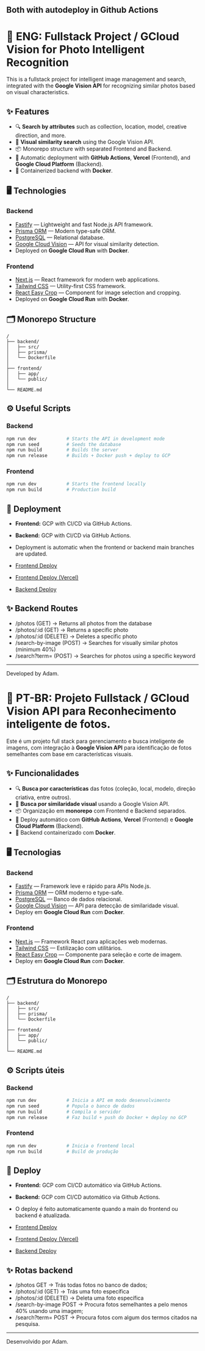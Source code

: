 ## Both with autodeploy in Github Actions

# 📸 ENG: Fullstack Project / GCloud Vision for Photo Intelligent Recognition

This is a fullstack project for intelligent image management and search, integrated with the **Google Vision API** for recognizing similar photos based on visual characteristics.

## ✨ Features

- 🔍 **Search by attributes** such as collection, location, model, creative direction, and more.
- 🧠 **Visual similarity search** using the Google Vision API.
- 📦 Monorepo structure with separated Frontend and Backend.
- 🚀 Automatic deployment with **GitHub Actions**, **Vercel** (Frontend), and **Google Cloud Platform** (Backend).
- 🐳 Containerized backend with **Docker**.

## 🖥️ Technologies

### Backend
- [Fastify](https://fastify.dev/) — Lightweight and fast Node.js API framework.
- [Prisma ORM](https://www.prisma.io/) — Modern type-safe ORM.
- [PostgreSQL](https://www.postgresql.org/) — Relational database.
- [Google Cloud Vision](https://cloud.google.com/vision) — API for visual similarity detection.
- Deployed on **Google Cloud Run** with **Docker**.

### Frontend
- [Next.js](https://nextjs.org/) — React framework for modern web applications.
- [Tailwind CSS](https://tailwindcss.com/) — Utility-first CSS framework.
- [React Easy Crop](https://github.com/ValeryBugakov/react-easy-crop) — Component for image selection and cropping.
- Deployed on **Google Cloud Run** with **Docker**.

## 🗂 Monorepo Structure

```
/
├── backend/
│   ├── src/
│   ├── prisma/
│   └── Dockerfile
│
├── frontend/
│   ├── app/
│   └── public/
│
└── README.md
```

## ⚙️ Useful Scripts

### Backend
```bash
npm run dev           # Starts the API in development mode
npm run seed          # Seeds the database
npm run build         # Builds the server
npm run release       # Builds + Docker push + deploy to GCP
```

### Frontend
```bash
npm run dev           # Starts the frontend locally
npm run build         # Production build
```

## 🚀 Deployment

- **Frontend:** GCP with CI/CD via GitHub Actions.
- **Backend:** GCP with CI/CD via GitHub Actions.

- Deployment is automatic when the frontend or backend main branches are updated.

- [Frontend Deploy](https://farm-rio-434732873433.us-central1.run.app)
- [Frontend Deploy (Vercel)](https://farmrio-navy.vercel.app)
- [Backend Deploy](https://photos-api-434732873433.us-central1.run.app)

## ✨ Backend Routes

- /photos (GET) -> Returns all photos from the database
- /photos/:id (GET) -> Returns a specific photo
- /photos/:id (DELETE) -> Deletes a specific photo
- /search-by-image (POST) -> Searches for visually similar photos (minimum 40%)
- /search?term=<term> (POST) -> Searches for photos using a specific keyword

---

Developed by Adam.


# 📸 PT-BR: Projeto Fullstack / GCloud Vision API para Reconhecimento inteligente de fotos.

Este é um projeto full stack para gerenciamento e busca inteligente de imagens, com integração à **Google Vision API** para identificação de fotos semelhantes com base em características visuais.

## ✨ Funcionalidades

- 🔍 **Busca por características** das fotos (coleção, local, modelo, direção criativa, entre outros).
- 🧠 **Busca por similaridade visual** usando a Google Vision API.
- 📦 Organização em **monorepo** com Frontend e Backend separados.
- 🚀 Deploy automático com **GitHub Actions**, **Vercel** (Frontend) e **Google Cloud Platform** (Backend).
- 🐳 Backend containerizado com **Docker**.

## 🖥️ Tecnologias

### Backend
- [Fastify](https://fastify.dev/) — Framework leve e rápido para APIs Node.js.
- [Prisma ORM](https://www.prisma.io/) — ORM moderno e type-safe.
- [PostgreSQL](https://www.postgresql.org/) — Banco de dados relacional.
- [Google Cloud Vision](https://cloud.google.com/vision) — API para detecção de similaridade visual.
- Deploy em **Google Cloud Run** com **Docker**.

### Frontend
- [Next.js](https://nextjs.org/) — Framework React para aplicações web modernas.
- [Tailwind CSS](https://tailwindcss.com/) — Estilização com utilitários.
- [React Easy Crop](https://github.com/ValeryBugakov/react-easy-crop) — Componente para seleção e corte de imagem.
- Deploy em **Google Cloud Run** com **Docker**.

## 🗂 Estrutura do Monorepo

```
/
├── backend/
│   ├── src/
│   ├── prisma/
│   └── Dockerfile
│
├── frontend/
│   ├── app/
│   └── public/
│
└── README.md
```

## ⚙️ Scripts úteis

### Backend
```bash
npm run dev           # Inicia a API em modo desenvolvimento
npm run seed          # Popula o banco de dados
npm run build         # Compila o servidor
npm run release       # Faz build + push do Docker + deploy no GCP
```

### Frontend
```bash
npm run dev           # Inicia o frontend local
npm run build         # Build de produção
```

## 🚀 Deploy

- **Frontend:** GCP com CI/CD automático via GitHub Actions.
- **Backend:** GCP com CI/CD automático via Github Actions.

- O deploy é feito automaticamente quando a main do frontend ou backend é atualizada.

- [Frontend Deploy](https://farm-rio-434732873433.us-central1.run.app)
- [Frontend Deploy (Vercel)](https://farmrio-navy.vercel.app)
- [Backend Deploy](https://photos-api-434732873433.us-central1.run.app)


## ✨ Rotas backend

- /photos GET -> Trás todas fotos no banco de dados;
- /photos/:id (GET) -> Trás uma foto específica
- /photos/:id (DELETE) -> Deleta uma foto específica
- /search-by-image POST -> Procura fotos semelhantes a pelo menos 40% usando uma imagem;
- /search?term=<term> POST -> Procura fotos com algum dos termos citados na pesquisa.

---

Desenvolvido por Adam.
